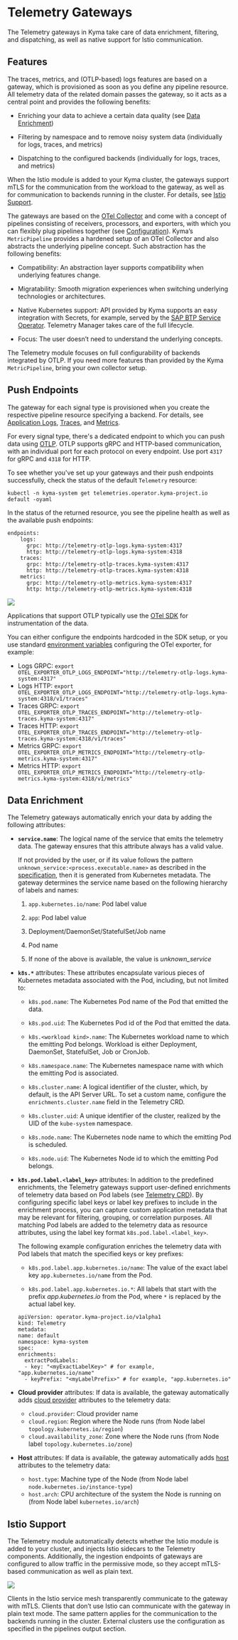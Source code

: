 <!-- loio61567b79e6db41cd81de5f58ec077201 -->

# Telemetry Gateways

The Telemetry gateways in Kyma take care of data enrichment, filtering, and dispatching, as well as native support for Istio communication.



<a name="loio61567b79e6db41cd81de5f58ec077201__section_features"/>

## Features

The traces, metrics, and \(OTLP-based\) logs features are based on a gateway, which is provisioned as soon as you define any pipeline resource. All telemetry data of the related domain passes the gateway, so it acts as a central point and provides the following benefits:

-   Enriching your data to achieve a certain data quality \(see [Data Enrichment](telemetry-gateways-61567b7.md#loio61567b79e6db41cd81de5f58ec077201__section_telemetry_data_enrichment)\)

-   Filtering by namespace and to remove noisy system data \(individually for logs, traces, and metrics\)

-   Dispatching to the configured backends \(individually for logs, traces, and metrics\)


When the Istio module is added to your Kyma cluster, the gateways support mTLS for the communication from the workload to the gateway, as well as for communication to backends running in the cluster. For details, see [Istio Support](telemetry-gateways-61567b7.md#loio61567b79e6db41cd81de5f58ec077201__section_telemetry_istio_support).

The gateways are based on the [OTel Collector](https://opentelemetry.io/docs/collector/) and come with a concept of pipelines consisting of receivers, processors, and exporters, with which you can flexibly plug pipelines together \(see [Configuration](https://opentelemetry.io/docs/collector/configuration/)\). Kyma’s `MetricPipeline` provides a hardened setup of an OTel Collector and also abstracts the underlying pipeline concept. Such abstraction has the following benefits:

-   Compatibility: An abstraction layer supports compatibility when underlying features change.

-   Migratability: Smooth migration experiences when switching underlying technologies or architectures.

-   Native Kubernetes support: API provided by Kyma supports an easy integration with Secrets, for example, served by the [SAP BTP Service Operator](https://github.com/SAP/sap-btp-service-operator#readme). Telemetry Manager takes care of the full lifecycle.

-   Focus: The user doesn’t need to understand the underlying concepts.


The Telemetry module focuses on full configurability of backends integrated by OTLP. If you need more features than provided by the Kyma `MetricPipeline`, bring your own collector setup.



<a name="loio61567b79e6db41cd81de5f58ec077201__section_usage"/>

## Push Endpoints

The gateway for each signal type is provisioned when you create the respective pipeline resource specifying a backend. For details, see [Application Logs](application-logs-7a5b627.md), [Traces](traces-f98cda5.md), and [Metrics](metrics-44ac6c5.md).

For every signal type, there's a dedicated endpoint to which you can push data using [OTLP](https://opentelemetry.io/docs/specs/otel/protocol/). OTLP supports gRPC and HTTP-based communication, with an individual port for each protocol on every endpoint. Use port `4317` for gRPC and `4318` for HTTP.

To see whether you've set up your gateways and their push endpoints successfully, check the status of the default `Telemetry` resource:

`kubectl -n kyma-system get telemetries.operator.kyma-project.io default -oyaml`

In the status of the returned resource, you see the pipeline health as well as the available push endpoints:

```
endpoints:
    logs:
      grpc: http://telemetry-otlp-logs.kyma-system:4317
      http: http://telemetry-otlp-logs.kyma-system:4318
    traces:
      grpc: http://telemetry-otlp-traces.kyma-system:4317
      http: http://telemetry-otlp-traces.kyma-system:4318
    metrics:
      grpc: http://telemetry-otlp-metrics.kyma-system:4317
      http: http://telemetry-otlp-metrics.kyma-system:4318

```

![](images/Kyma_Gateways_e40856d.png)

Applications that support OTLP typically use the [OTel SDK](https://opentelemetry.io/docs/languages/) for instrumentation of the data.

You can either configure the endpoints hardcoded in the SDK setup, or you use standard [environment variables](https://opentelemetry.io/docs/languages/sdk-configuration/otlp-exporter/#otel_exporter_otlp_traces_endpoint) configuring the OTel exporter, for example:

-   Logs GRPC: `export OTEL_EXPORTER_OTLP_LOGS_ENDPOINT="http://telemetry-otlp-logs.kyma-system:4317"`
-   Logs HTTP: `export OTEL_EXPORTER_OTLP_LOGS_ENDPOINT="http://telemetry-otlp-logs.kyma-system:4318/v1/traces"`
-   Traces GRPC: `export OTEL_EXPORTER_OTLP_TRACES_ENDPOINT="http://telemetry-otlp-traces.kyma-system:4317"`
-   Traces HTTP: `export OTEL_EXPORTER_OTLP_TRACES_ENDPOINT="http://telemetry-otlp-traces.kyma-system:4318/v1/traces"`
-   Metrics GRPC: `export OTEL_EXPORTER_OTLP_METRICS_ENDPOINT="http://telemetry-otlp-metrics.kyma-system:4317"` 
-   Metrics HTTP: `export OTEL_EXPORTER_OTLP_METRICS_ENDPOINT="http://telemetry-otlp-metrics.kyma-system:4318/v1/metrics"` 



<a name="loio61567b79e6db41cd81de5f58ec077201__section_telemetry_data_enrichment"/>

## Data Enrichment

The Telemetry gateways automatically enrich your data by adding the following attributes:

-   **`service.name`**: The logical name of the service that emits the telemetry data. The gateway ensures that this attribute always has a valid value.

    If not provided by the user, or if its value follows the pattern `unknown_service:<process.executable.name>` as described in the [specification](https://opentelemetry.io/docs/specs/semconv/resource/#service), then it is generated from Kubernetes metadata. The gateway determines the service name based on the following hierarchy of labels and names:

    1.  `app.kubernetes.io/name`: Pod label value

    2.  `app`: Pod label value

    3.  Deployment/DaemonSet/StatefulSet/Job name

    4.  Pod name

    5.  If none of the above is available, the value is *unknown\_service*


-   **`k8s.*`** attributes: These attributes encapsulate various pieces of Kubernetes metadata associated with the Pod, including, but not limited to:

    -   `k8s.pod.name`: The Kubernetes Pod name of the Pod that emitted the data.

    -   `k8s.pod.uid`: The Kubernetes Pod id of the Pod that emitted the data.

    -   `k8s.<workload kind>.name`: The Kubernetes workload name to which the emitting Pod belongs. Workload is either Deployment, DaemonSet, StatefulSet, Job or CronJob.

    -   `k8s.namespace.name`: The Kubernetes namespace name with which the emitting Pod is associated.

    -   `k8s.cluster.name`: A logical identifier of the cluster, which, by default, is the API Server URL. To set a custom name, configure the `enrichments.cluster.name` field in the Telemetry CRD.

    -   `k8s.cluster.uid`: A unique identifier of the cluster, realized by the UID of the `kube-system` namespace.

    -   `k8s.node.name`: The Kubernetes node name to which the emitting Pod is scheduled.

    -   `k8s.node.uid`: The Kubernetes Node id to which the emitting Pod belongs.


-   **`k8s.pod.label.<label_key>`** attributes: In addition to the predefined enrichments, the Telemetry gateways support user-defined enrichments of telemetry data based on Pod labels \(see [Telemetry CRD](https://kyma-project.io/#/telemetry-manager/user/resources/01-telemetry)\). By configuring specific label keys or label key prefixes to include in the enrichment process, you can capture custom application metadata that may be relevant for filtering, grouping, or correlation purposes. All matching Pod labels are added to the telemetry data as resource attributes, using the label key format `k8s.pod.label.<label_key>`.

    The following example configuration enriches the telemetry data with Pod labels that match the specified keys or key prefixes:

    -   `k8s.pod.label.app.kubernetes.io/name`: The value of the exact label key `app.kubernetes.io/name` from the Pod.

    -   `k8s.pod.label.app.kubernetes.io.*`: All labels that start with the prefix *app.kubernetes.io* from the Pod, where `*` is replaced by the actual label key.


    ```
    apiVersion: operator.kyma-project.io/v1alpha1
    kind: Telemetry
    metadata:
    name: default
    namespace: kyma-system
    spec:
    enrichments:
      extractPodLabels:
      - key: "<myExactLabelKey>" # for example, "app.kubernetes.io/name"
      - keyPrefix: "<myLabelPrefix>" # for example, "app.kubernetes.io"
    
    ```

-   **Cloud provider** attributes: If data is available, the gateway automatically adds [cloud provider](https://opentelemetry.io/docs/specs/semconv/resource/cloud/) attributes to the telemetry data:

    -   `cloud.provider`: Cloud provider name
    -   `cloud.region`: Region where the Node runs \(from Node label `topology.kubernetes.io/region`\)
    -   `cloud.availability_zone`: Zone where the Node runs \(from Node label `topology.kubernetes.io/zone`\)

-   **Host** attributes: If data is available, the gateway automatically adds [host](https://opentelemetry.io/docs/specs/semconv/resource/host/) attributes to the telemetry data:

    -   `host.type`: Machine type of the Node \(from Node label `node.kubernetes.io/instance-type`\)
    -   `host.arch`: CPU architecture of the system the Node is running on \(from Node label `kubernetes.io/arch`\)




<a name="loio61567b79e6db41cd81de5f58ec077201__section_telemetry_istio_support"/>

## Istio Support

The Telemetry module automatically detects whether the Istio module is added to your cluster, and injects Istio sidecars to the Telemetry components. Additionally, the ingestion endpoints of gateways are configured to allow traffic in the permissive mode, so they accept mTLS-based communication as well as plain text.

![](images/Telemetry_Gateways_Istio_537da74.png)

Clients in the Istio service mesh transparently communicate to the gateway with mTLS. Clients that don’t use Istio can communicate with the gateway in plain text mode. The same pattern applies for the communication to the backends running in the cluster. External clusters use the configuration as specified in the pipelines output section.

